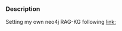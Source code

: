 ### Description

Setting my own neo4j RAG-KG following [link:](https://neo4j.com/developer-blog/knowledge-graph-rag-application/)
